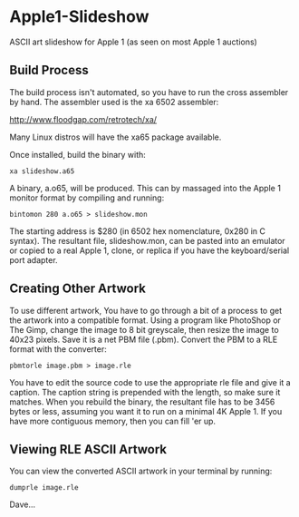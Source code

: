 Apple1-Slideshow
================

ASCII art slideshow for Apple 1 (as seen on most Apple 1 auctions)

Build Process
-------------

The build process isn't automated, so you have to run the cross assembler by hand. The assembler used is the xa 6502 assembler:

http://www.floodgap.com/retrotech/xa/

Many Linux distros will have the xa65 package available.

Once installed, build the binary with:
```
xa slideshow.a65
```
A binary, a.o65, will be produced. This can by massaged into the Apple 1 monitor format by compiling and running:
```
bintomon 280 a.o65 > slideshow.mon
```
The starting address is $280 (in 6502 hex nomenclature, 0x280 in C syntax). The resultant file, slideshow.mon, can be pasted into an emulator or copied to a real Apple 1, clone, or replica if you have the keyboard/serial port adapter.

Creating Other Artwork
----------------------

To use different artwork, You have to go through a bit of a process to get the artwork into a compatible format. Using a program like PhotoShop or The Gimp, change the image to 8 bit greyscale, then resize the image to 40x23 pixels. Save it is a net PBM file (.pbm). Convert the PBM to a RLE format with the converter:
```
pbmtorle image.pbm > image.rle
```

You have to edit the source code to use the appropriate rle file and give it a caption. The caption string is prepended with the length, so make sure it matches. When you rebuild the binary, the resultant file has to be 3456 bytes or less, assuming you want it to run on a minimal 4K Apple 1. If you have more contiguous memory, then you can fill 'er up.

Viewing RLE ASCII Artwork
-------------------------

You can view the converted ASCII artwork in your terminal by running:
```
dumprle image.rle
```

Dave...
